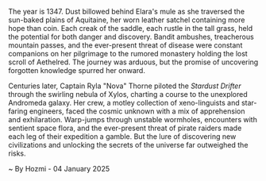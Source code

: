 
The year is 1347.  Dust billowed behind Elara's mule as she traversed the sun-baked plains of Aquitaine, her worn leather satchel containing more hope than coin.  Each creak of the saddle, each rustle in the tall grass, held the potential for both danger and discovery.  Bandit ambushes, treacherous mountain passes, and the ever-present threat of disease were constant companions on her pilgrimage to the rumored monastery holding the lost scroll of Aethelred.  The journey was arduous, but the promise of uncovering forgotten knowledge spurred her onward.

Centuries later, Captain Ryla "Nova" Thorne piloted the *Stardust Drifter* through the swirling nebula of Xylos, charting a course to the unexplored Andromeda galaxy.  Her crew, a motley collection of xeno-linguists and star-faring engineers, faced the cosmic unknown with a mix of apprehension and exhilaration.  Warp-jumps through unstable wormholes, encounters with sentient space flora, and the ever-present threat of pirate raiders made each leg of their expedition a gamble.  But the lure of discovering new civilizations and unlocking the secrets of the universe far outweighed the risks.

~ By Hozmi - 04 January 2025
